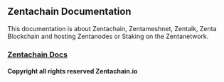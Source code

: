 ## Zentachain Documentation

This documentation is about Zentachain, Zentameshnet, Zentalk, Zenta Blockchain and hosting Zentanodes or Staking on the Zentanetwork.

### [Zentachain Docs](http://docs.zentachain.io)

#### Copyright all rights reserved Zentachain.io
